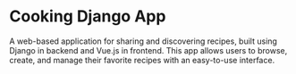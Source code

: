 # Cooking Django App

A web-based application for sharing and discovering recipes, built using Django in backend and Vue.js in frontend. This app allows users to browse, create, and manage their favorite recipes with an easy-to-use interface.
